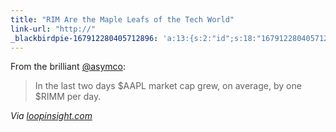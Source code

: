 ```yaml
---
title: "RIM Are the Maple Leafs of the Tech World"
link-url: "http://"
_blackbirdpie-167912280405712896: 'a:13:{s:2:"id";s:18:"167912280405712896";s:11:"screen_name";s:6:"asymco";s:9:"real_name";s:12:"Horace Dediu";s:10:"tweet_text";s:77:"In the last two days $AAPL market cap grew, on average, by one $RIMM per day.";s:6:"source";s:101:"<a href="http://itunes.apple.com/us/app/twitter/id409789998?mt=12" rel="nofollow">Twitter for Mac</a>";s:11:"profile_pic";s:91:"http://a1.twimg.com/profile_images/1765990589/Asymco_RGB_border_reasonably_small_normal.png";s:16:"profile_bg_color";s:6:"1A1B1F";s:15:"profile_bg_tile";s:0:"";s:16:"profile_bg_image";s:101:"http://a3.twimg.com/profile_background_images/107015352/Screen_shot_2010-05-31_at_5-31-5.21.17_PM.png";s:18:"profile_text_color";s:6:"666666";s:18:"profile_link_color";s:6:"2FC2EF";s:10:"time_stamp";s:10:"1328868381";s:10:"utc_offset";s:4:"7200";}'
---
```

<p>From the brilliant <a href="https://twitter.com/#!/asymco/status/167912280405712896">@asymco</a>:</p>
<blockquote><p>
  In the last two days $AAPL market cap grew, on average, by one $RIMM per day.
</p></blockquote>
<p><em>Via <a href="http://www.loopinsight.com/2012/02/10/apple-and-rim-compared/">loopinsight.com</a></em></p>
